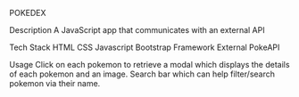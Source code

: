 POKEDEX


Description
A JavaScript app that communicates with an external API

Tech Stack
HTML
CSS
Javascript
Bootstrap Framework
External PokeAPI


Usage
Click on each pokemon to retrieve a modal which displays the details of each pokemon and an image.
Search bar which can help filter/search pokemon via their name.
